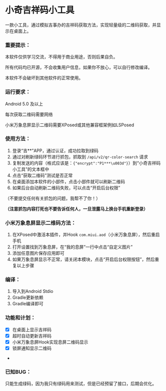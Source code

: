 # 小奇吉祥码小工具

一款小工具，通过模拟吉事办的吉祥码获取方法，实现轻量级的二维码获取，并显示在桌面上。

### 重要提示：

本软件仅供学习交流，不得用于商业用途，否则后果自负。

所有代码均已开源，不会收集用户信息，如果你不放心，可以自行修改编译。

本软件不会破坏到其他软件的正常使用。

### 运行要求：

Android 5.0 及以上

每次获取二维码需要网络

小米万象息屏显示二维码需要XPosed或其他兼容框架例如LSPosed

### 使用方法：

1. 登录“吉**”APP，通过认证，成功拉取到绿码
2. 通过对刷新绿码环节进行抓包，抓取到 `/api/v2/qr-color-search` 请求
3. 复制发送的内容（格式应该是：`{"encrypt":"P1***\u003d"}`）到“小奇吉祥码小工具”的文本框中
4. 点击“获取二维码”测试是否正常
5. 在桌面添加本软件的小部件，点击小部件就可以刷新二维码
6. 如果后台自动刷新二维码失败，可以点击“开启后台权限”

（不要提交任何有关抓包的问题，我帮不了你！）

**（注意抓包内容打死也不要告诉任何人，一旦泄露马上换台手机重新登录）**



### 小米万象息屏显示二维码方法：

1. 在XPosed中激活本插件，并Hook `com.miui.aod`（小米万象息屏），然后重启手机
2. 打开设置找到万象息屏，在“我的息屏”一行中点击“自定义图片”
3. 添加任意图片保存应用即可
4. 如果万象息屏显示不正常，请关闭本模块，点击“开启后台权限按钮”，然后重复以上步骤

### 编译：

1. 导入到Android Stdio 
2. Gradle更新依赖
3. Gradle编译即可

### 功能和计划：

- [x] 在桌面上显示吉祥码
- [x] 超时自动更新吉祥码
- [x] 小米万象息屏Hook实现息屏二维码显示
- [x] 锁屏通知显示二维码
- 
### 已知BUG：

只能生成绿码，因为我只有绿码用来测试，但是已经预留了接口，后期会优化。

